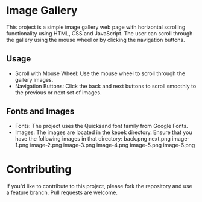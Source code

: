 # Image Gallery
This project is a simple image gallery web page with horizontal scrolling functionality using HTML, 
CSS and JavaScript. The user can scroll through the gallery using the mouse wheel or by clicking the navigation buttons.

## Usage
* Scroll with Mouse Wheel: Use the mouse wheel to scroll through the gallery images.
* Navigation Buttons: Click the back and next buttons to scroll smoothly to the previous or next set of images.

## Fonts and Images
* Fonts: The project uses the Quicksand font family from Google Fonts.
* Images: The images are located in the kepek directory. Ensure that you have the following images in that directory:
back.png
next.png
image-1.png
image-2.png
image-3.png
image-4.png
image-5.png
image-6.png

# Contributing
If you'd like to contribute to this project, please fork the repository and use a feature branch. Pull requests are welcome.
